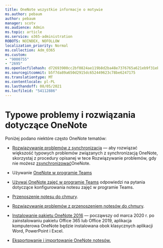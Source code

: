 ```yaml
---
title: OneNote wszystkie informacje o motywie
ms.author: pebaum
author: pebaum
manager: scotv
ms.audience: Admin
ms.topic: article
ms.service: o365-administration
ROBOTS: NOINDEX, NOFOLLOW
localization_priority: Normal
ms.collection: Adm_O365
ms.custom:
- "9000755"
- "2695"
ms.openlocfilehash: d72693900cc2bf0824ae119b8d2ba48e7376765a621eb9f31eb0fe053735f0b0
ms.sourcegitcommit: b5f7da89a650d2915dc652449623c78be6247175
ms.translationtype: MT
ms.contentlocale: pl-PL
ms.lasthandoff: 08/05/2021
ms.locfileid: "54112886"
---
```

# <a name="common-issues-and-resolutions-with-onenote"></a>Typowe problemy i rozwiązania dotyczące OneNote

Poniżej podano niektóre często OneNote tematów:

- [Rozwiązywanie problemów z synchronizacją](https://support.office.com/article/299495ef-66d1-448f-90c1-b785a6968d45) — aby rozwiązać większość typowych problemów związanych z synchronizacją OneNote, skorzystaj z procedury opisanej w tece Rozwiązywanie problemów, gdy nie możesz [zsynchronizować](https://support.office.com/article/Fix-issues-when-you-can-t-sync-OneNote-299495ef-66d1-448f-90c1-b785a6968d45)OneNote.

- Używanie [OneNote w programie Teams](https://support.microsoft.com/office/0ec78cc3-ba3b-4279-a88e-aa40af9865c2) 

- [Używaj OneNote zajęć w programie Teams](https://support.office.com/article/bd77f11f-27cd-4d41-bfbd-2b11799f1440) odpowiedzi na pytania dotyczące konfigurowania notesu zajęć w programie Teams.

- [Przenoszenie notesu do chmury](https://support.office.com/article/d5c28b91-7b9c-45be-8f0c-529bdbba019a).

- [Rozwiązywanie problemów z przenoszeniem notesów do chmury](https://support.office.com/article/70528107-11dc-4f3f-b695-b150059dfd78).

- [Instalowanie pakietu OneNote 2016](https://support.office.com/article/c08068d8-b517-4464-9ff2-132cb9c45c08) — począwszy od marca 2020 r. po zainstalowaniu pakietu Office 365 lub Office 2019, aplikacja komputerowa OneNote będzie instalowana obok klasycznych aplikacji Word, PowerPoint i Excel.

- [Eksportowanie i importowanie OneNote notesów.](https://support.office.com/article/a4b60da5-8f33-464e-b1ba-b95ce540f309)
